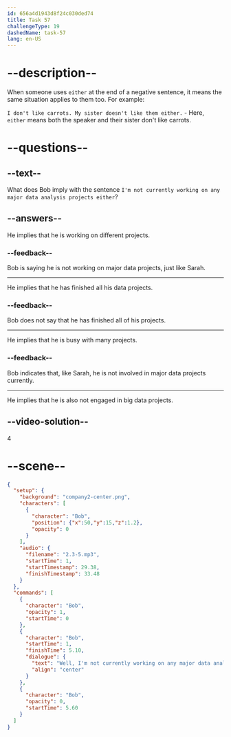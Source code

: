 ```yaml
---
id: 656a4d1943d8f24c030ded74
title: Task 57
challengeType: 19
dashedName: task-57
lang: en-US
---
```


<!-- (Audio) Bob: Well, I'm not currently working on any major data analysis projects either. -->

# --description--

When someone uses `either` at the end of a negative sentence, it means the same situation applies to them too. For example: 

`I don't like carrots. My sister doesn't like them either.` - Here, `either` means both the speaker and their sister don't like carrots.

# --questions--

## --text--

What does Bob imply with the sentence `I'm not currently working on any major data analysis projects either`?

## --answers--

He implies that he is working on different projects.

### --feedback--

Bob is saying he is not working on major data projects, just like Sarah.

---

He implies that he has finished all his data projects.

### --feedback--

Bob does not say that he has finished all of his projects.

---

He implies that he is busy with many projects.

### --feedback--

Bob indicates that, like Sarah, he is not involved in major data projects currently.

---

He implies that he is also not engaged in big data projects.

## --video-solution--

4

# --scene--

```json
{
  "setup": {
    "background": "company2-center.png",
    "characters": [
      {
        "character": "Bob",
        "position": {"x":50,"y":15,"z":1.2},
        "opacity": 0
      }
    ],
    "audio": {
      "filename": "2.3-5.mp3",
      "startTime": 1,
      "startTimestamp": 29.38,
      "finishTimestamp": 33.48
    }
  },
  "commands": [
    {
      "character": "Bob",
      "opacity": 1,
      "startTime": 0
    },
    {
      "character": "Bob",
      "startTime": 1,
      "finishTime": 5.10,
      "dialogue": {
        "text": "Well, I'm not currently working on any major data analysis projects either.",
        "align": "center"
      }
    },
    {
      "character": "Bob",
      "opacity": 0,
      "startTime": 5.60
    }
  ]
}
```
